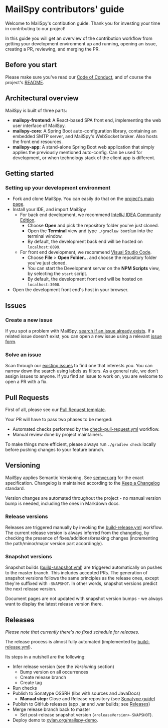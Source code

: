 # MailSpy contributors' guide

Welcome to MailSpy's contibution guide. Thank you for investing your time in contributing to our project!

In this guide you will get an overview of the contribution workflow from getting your development environment up and running, opening an issue, creating a PR, reviewing, and merging the PR.

## Before you start

Please make sure you've read our [Code of Conduct](./CODE_OF_CONDUCT.md), and of course the project's [README](./README.md).

## Architectural overview

MailSpy is built of three parts:
- **mailspy-frontend**: A React-based SPA front end, implementing the web user interface of MailSpy.
- **mailspy-core**: A Spring Boot auto-configuration library, containing an embedded SMTP server, and MailSpy's WebSocket broker. Also hosts the front end resources.
- **mailspy-app**: A stand-alone Spring Boot web application that simply applies the previously mentioned auto-config. Can be used for development, or when technology stack of the client app is different.

## Getting started

### Setting up your development environment

- Fork and clone MailSpy. You can easily do that on the [project's main page](https://github.com/xylan-org/mailspy).
- Install your IDE, and import MailSpy
  - For back end development, we recommend [IntelliJ IDEA Community Edition](https://www.jetbrains.com/idea/).
    - Choose **Open** and pick the repository folder you've just cloned.
    - Open the **Terminal** view and type `./gradlew bootRun` into the terminal window.
    - By default, the development back end will be hosted on `localhost:8099`.
  - For front end development, we recommend [Visual Studio Code](https://code.visualstudio.com/).
    - Choose **File** > **Open Folder...** and choose the repository folder you've just cloned.
    - You can start the Development server on the **NPM Scripts** view, by selecting the `start` script.
    - By default, the development front end will be hosted on `localhost:3000`.
- Open the development front end's host in your browser.

## Issues

### Create a new issue

If you spot a problem with MailSpy, [search if an issue already exists](https://docs.github.com/en/github/searching-for-information-on-github/searching-on-github/searching-issues-and-pull-requests#search-by-the-title-body-or-comments). If a related issue doesn't exist, you can open a new issue using a relevant [issue form](https://github.com/xylan-org/mailspy/issues/new/choose).

### Solve an issue

Scan through our [existing issues](https://github.com/xylan-org/mailspy/issues) to find one that interests you. You can narrow down the search using labels as filters. As a general rule, we don’t assign issues to anyone. If you find an issue to work on, you are welcome to open a PR with a fix.

## Pull Requests

First of all, please see our [Pull Request template](./PULL_REQUEST_TEMPLATE.md).

Your PR will have to pass two phases to be merged:
- Automated checks performed by the [check-pull-request.yml](.github/workflows/check-pull-request.yml) workflow.
- Manual review done by project maintainers.

To make things more efficient, please always run `./gradlew check` locally before pushing changes to your feature branch.

## Versioning

MailSpy applies Semantic Versioning. See [semver.org](https://semver.org/) for the exact specification. Changelog is maintained according to the [Keep a Changelog](https://keepachangelog.com/en/1.0.0/) standard.

Version changes are automated throughout the project - no manual version bump is needed, including the ones in Markdown docs.

### Release versions
Releases are triggered manually by invoking the [build-release.yml](.github/workflows/build-release.yml) workflow. The current release version is always inferred from the changelog, by checking the presence of fixes/additions/breaking changes (incrementing the path/minor/major version part accordingly).

### Snapshot versions
Snapshot builds ([build-snapshot.yml](.github/workflows/build-snapshot.yml)) are triggered automatically on pushes to the master branch. This includes accepted PRs. The generation of snapshot versions follows the same principles as the release ones, except they're suffixed with `-SNAPSHOT`. In other words, snapshot versions predict the next release version.

Document pages are not updated with snapshot version bumps - we always want to display the latest release version there.

## Releases

_Please note that currently there's no fixed schedule for releases._

The release process is almost fully automated (implemented by [build-release.yml](.github/workflows/build-release.yml)).

Its steps in a nutshell are the following:
- Infer release version (see the _Versioning_ section)
  - Bump version on all occurrences
  - Create release branch
  - Create tag
- Run checks
- Publish to Sonatype OSSRH (libs with sources and JavaDocs)
  - **Manual step:** Close and Release repository (see [Sonatype guide](https://central.sonatype.org/publish/release/))
- Publish to GitHub releases (app .jar and .war builds; see [Releases](https://github.com/xylan-org/mailspy/releases/))
- Merge release branch back to master
  - Set post-release snapshot version (`<releaseVersion>-SNAPSHOT`).
- Deploy demo to [xylan.org/mailspy-demo](https://xylan.org/mailspy-demo/).
